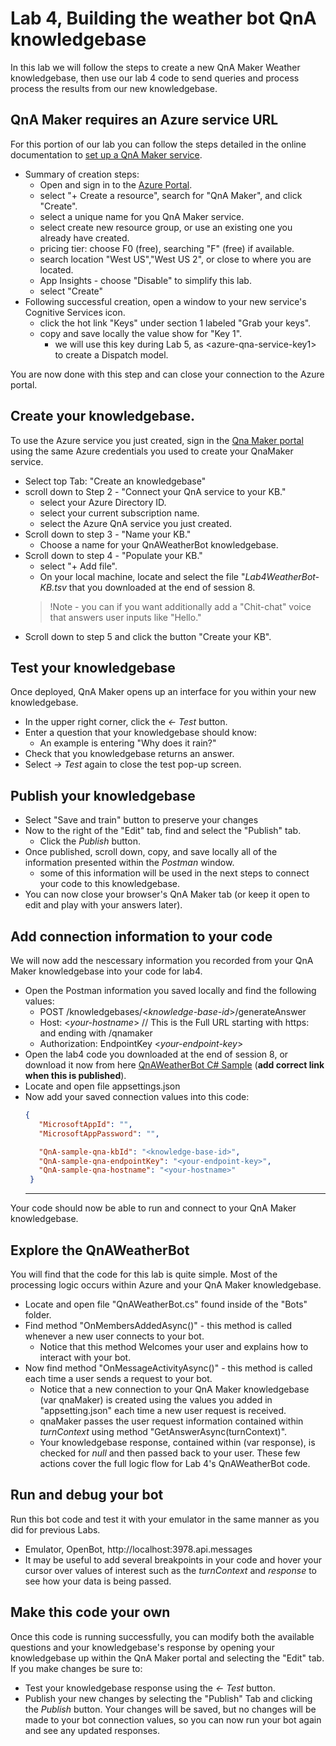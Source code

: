 # Lab 4, Building the weather bot QnA knowledgebase

In this lab we will follow the steps to create a new QnA Maker Weather knowledgebase, then use our lab 4 code to send queries and process process the results from our new knowledgebase. 

## QnA Maker requires an Azure service URL
For this portion of our lab you can follow the steps detailed in the online documentation to [set up a QnA Maker service](https://docs.microsoft.com/en-us/azure/cognitive-services/qnamaker/how-to/set-up-qnamaker-service-azure). 

* Summary of creation steps:
  - Open and sign in to the [Azure Portal](https://portal.azure.com/signin/index).
  - select "+ Create a resource", search for "QnA Maker", and click "Create".
  - select a unique name for you QnA Maker service.
  - select create new resource group, or use an existing one you already have created.
  - pricing tier: choose F0 (free), searching "F" (free) if available.
  - search location "West US","West US 2", or close to where you are located.
  - App Insights - choose "Disable" to simplify this lab.
  - select "Create" 
* Following successful creation, open a window to your new service's Cognitive Services icon.
  - click the hot link "Keys" under section 1 labeled "Grab your keys".
  - copy and save locally the value show for "Key 1".
    - we will use this key during Lab 5, as \<azure-qna-service-key1> to create a Dispatch model. 

You are now done with this step and can close your connection to the Azure portal.

## Create your knowledgebase.
To use the Azure service you just created, sign in the [Qna Maker portal](https://qnamaker.ai/) using the same Azure credentials you used to create your QnaMaker service.
* Select top Tab: "Create an knowledgebase"
* scroll down to Step 2 - "Connect your QnA service to your KB."
  - select your Azure Directory ID.
  - select your current subscription name.
  - select the Azure QnA service you just created.
* Scroll down to step 3 - "Name your KB."
  - Choose a name for your QnAWeatherBot knowledgebase.
* Scroll down to step 4 - "Populate your KB."
  - select "+ Add file".
  - On your local machine, locate and select the file "_Lab4WeatherBot-KB.tsv_ that you downloaded at the end of session 8.
  >!Note - you can if you want additionally add a "Chit-chat" voice that answers user inputs like "Hello."
* Scroll down to step 5 and click the button "Create your KB".

## Test your knowledgebase
Once deployed, QnA Maker opens up an interface for you within your new knowledgebase.
* In the upper right corner, click the _<- Test_ button.
* Enter a question that your knowledgebase should know:
  - An example is entering "Why does it rain?"
* Check that you knowledgebase returns an answer.
* Select _-> Test_ again to close the test pop-up screen.

## Publish your knowledgebase
* Select "Save and train" button to preserve your changes
* Now to the right of the "Edit" tab, find and select the "Publish" tab.
  - Click the _Publish_ button.
* Once published, scroll down, copy, and save locally all of the information presented within the *Postman* window.
  - some of this information will be used in the next steps to connect your code to this knowledgebase.
* You can now close your browser's QnA Maker tab (or keep it open to edit and play with your answers later).

## Add connection information to your code
We will now add the nescessary information you recorded from your QnA Maker knowledgebase into your code for lab4.
* Open the Postman information you saved locally and find the following values:
  - POST /knowledgebases/<*knowledge-base-id*>/generateAnswer
  - Host: <*your-hostname*> // This is the Full URL starting with https: and ending with /qnamaker
  - Authorization: EndpointKey <*your-endpoint-key*>
* Open the lab4 code you downloaded at the end of session 8, or download it now from here [QnAWeatherBot C# Sample](https://github.com/Kaiqb/experiment/tree/master/training/Code/Lab4%20QnAWeatherBot) (**add correct link when this is published**).
* Locate and open file appsettings.json
* Now add your saved connection values into this code:
  ``` JSON
  {
     "MicrosoftAppId": "",
     "MicrosoftAppPassword": "",
  
     "QnA-sample-qna-kbId": "<knowledge-base-id>",
     "QnA-sample-qna-endpointKey": "<your-endpoint-key>",
     "QnA-sample-qna-hostname": "<your-hostname>"
   }
   ```
   ---
   
Your code should now be able to run and connect to your QnA Maker knowledgebase.
  
## Explore the QnAWeatherBot 
You will find that the code for this lab is quite simple. Most of the processing logic occurs within Azure and your QnA Maker knowledgebase.
* Locate and open file "QnAWeatherBot.cs" found inside of the "Bots" folder.
* Find method "OnMembersAddedAsync()" - this method is called whenever a new user connects to your bot.
  - Notice that this method Welcomes your user and explains how to interact with your bot.
* Now find method "OnMessageActivityAsync()" - this method is called each time a user sends a request to your bot.
  - Notice that a new connection to your QnA Maker knowledgebase (var qnaMaker) is created using the values you added in "appsetting.json" each time a new user request is received.
  - qnaMaker passes the user request information contained within _turnContext_ using method "GetAnswerAsync(turnContext)".
  - Your knowledgebase response, contained within (var response), is checked for _null_ and then passed back to your user.
These few actions cover the full logic flow for Lab 4's QnAWeatherBot code.

## Run and debug your bot
Run this bot code and test it with your emulator in the same manner as you did for previous Labs.
* Emulator, OpenBot, http://localhost:3978.api.messages
* It may be useful to add several breakpoints in your code and hover your cursor over values of interest such as the _turnContext_ and _response_ to see how your data is being passed.

## Make this code your own
Once this code is running successfully, you can modify both the available questions and your knowledgebase's response by opening your knowledgebase up within the QnA Maker portal and selecting the "Edit" tab. If you make changes be sure to:
* Test your knowledgebase response using the _<- Test_ button.
* Publish your new changes by selecting the "Publish" Tab and clicking the _Publish_ button.
Your changes will be saved, but no changes will be made to your bot connection values, so you can now run your bot again and see any updated responses. 


